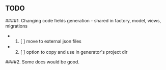 ## TODO

####1. Changing code fields generation - shared in factory, model, views, migrations 
- 1. [ ] move to external json files
- 2. [ ] option to copy and use in generator's project dir

####2. Some docs would be good.


